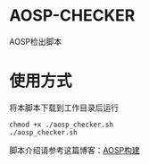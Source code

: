 # AOSP-CHECKER
AOSP检出脚本

# 使用方式
将本脚本下载到工作目录后运行
```shell
chmod +x ./aosp_checker.sh
./aosp_checker.sh
```

脚本介绍请参考这篇博客：[AOSP构建](https://cqlhupt.github.io/2025/03/08/AOSP%E6%9E%84%E5%BB%BA/)
